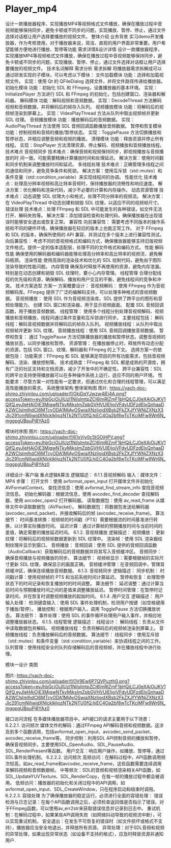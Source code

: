 # Player_mp4
设计一款播放器程序，实现播放MP4等视频格式文件播放，确保在播放过程中音视频能够保持同步，避免卡顿或不同步的问题，实现播放、暂停、停止，通过文件选择对话框让用户选择要播放的视频文件。
整体介绍
 业务背景
       实习demo开发播放器，作为考核使用，对于播放器来说，简洁、直观的用户界面非常重要。用户希望能够方便地进行播放、暂停等功能
需求详情&设计详情
设计一款播放器程序，实现播放MP4等视频格式文件播放，确保在播放过程中音视频能够保持同步，避免卡顿或不同步的问题，实现播放、暂停、停止，通过文件选择对话框让用户选择要播放的视频文件。
技术名词解释
需求分析
需求拆解
      将播放器需求拆解成可以通过研发实现的子模块，可以考虑以下模块：
文件加载模块
功能：选择和加载视频文件。
实现：使用 Qt 的 QFileDialog 选择文件，并将文件路径传递给播放器。
初始化模块
功能：初始化 SDL 和 FFmpeg，设置播放器的基本环境。
实现：InitializePlayer 方法进行 SDL 和 FFmpeg 的初始化，包括创建窗口、渲染器和解码器。
解码模块
功能：解码视频和音频数据。
实现：DecodeThread 方法解码视频和音频数据，并将解码后的帧存入队列。
视频播放模块
功能：将解码后的视频帧渲染到屏幕上。
实现：VideoPlayThread 方法从队列中取出视频帧并更新 SDL 纹理。
音频播放模块
功能：播放解码后的音频数据。
实现：AudioPlayThread 方法使用 SDL 音频回调函数播放音频数据。
暂停和恢复模块
功能：控制视频和音频的播放/暂停状态。
实现：TogglePause 方法切换播放和暂停状态，并相应调整音频和视频的播放。
清理模块
功能：释放资源并停止所有线程。
实现：StopPlayer 方法清理资源，停止解码、视频播放和音频播放线程。
技术难点
音视频同步
技术难点：确保音频和视频保持同步，即视频播放与音频播放的时  间一致。可能需要精确计算播放时间和处理延迟。
解决方案：使用时间戳和同步机制来调整播放时间和延迟。
多线程处理
技术难点：正确管理多线程之间的通信和同步，避免竞争条件和死锁。
     解决方案：使用互斥锁（std::mutex）和条件变量（std::condition_variable）来实现线程间的协调。
性能优化
技术难点：处理高分辨率视频和高比特率音频时，保持播放器的流畅性和响应速度。
解决方案：优化解码和渲染代码，减少不必要的计算和内存操作。
动态资源管理
技术难点：动态调整 SDL 纹理大小和格式，处理不同分辨率的视频流。
解决方案：在 VideoPlayThread 中动态创建和销毁 SDL 纹理，以适应不同的视频帧尺寸。
错误处理
技术难点：处理 FFmpeg 和 SDL 中可能发生的各种错误，如文件无法打开、解码失败等。
解决方案：添加错误检查和处理代码，确保播放器在出现错误时能够安全退出或恢复正常。
兼容性
向前兼容性：
需要考虑不同版本的操作系统和不同的硬件环境，确保播放器在较旧的版本上也能正常工作。
对于 FFmpeg 和 SDL 的版本，确保所使用的 API 兼容，并测试在多个版本上进行兼容性测试。
向后兼容性：
考虑不同的音视频格式和编码方式，确保播放器能够支持旧版视频文件格式。提供一定的版本适配层，处理不同的文件格式和编码方式。
性能
解码性能
确保使用的解码器和编码器能够处理高分辨率和高比特率的视频流，避免解码瓶颈。
渲染性能
使用高效的渲染技术和优化的 SDL 绘制代码，避免由于图形渲染导致的性能问题。
内存管理
确保及时释放不再使用的资源，避免内存泄漏。特别是在动态创建和销毁 SDL 纹理时，要小心内存管理。
线程管理
合理分配线程的优先级和资源，确保解码、播放和用户交互的平衡，避免线程间的竞争和冲突。
技术方案选型
方案一
方案概要设计：
音视频解码：
使用 FFmpeg 作为音视频解码库。FFmpeg 提供了广泛的编解码支持，可以处理多种格式的音视频数据。
音视频播放：
使用 SDL 作为音视频渲染库。SDL 提供了跨平台的图形和音频处理能力。
创建 SDL 窗口和渲染器，用于显示视频画面。
配置 SDL 音频回调函数，用于播放音频数据。
线程管理：
使用多个线程分别处理音视频解码、视频播放和音频播放，线程间通过条件变量和互斥锁进行同步。
主要线程包括：
解码线程：解码音视频数据并将解码后的帧存入队列。
视频播放线程：从队列中取出视频帧并更新 SDL 纹理。
音频播放线程：使用 SDL 音频回调播放音频数据。
暂停和恢复：
通过 TogglePause 方法切换播放器的播放和暂停状态。调整音视频的播放状态，以同步播放和暂停。
资源管理：
在播放器停止时，释放所有动态分配的资源，包括 SDL 窗口、纹理、解码器和 FFmpeg 的上下文。
选择方案一的依据包括：
功能需求：FFmpeg 和 SDL 能够满足项目的所有功能需求，包括音视频解码、渲染、播放控制等。
技术成熟度：FFmpeg 和 SDL 都是成熟的开源库，拥有广泛的社区支持和文档资源，减少了开发中的不确定性。
跨平台兼容性：SDL 的跨平台支持使得播放器可以在多种操作系统上运行，适应不同的用户环境。
性能要求：尽管方案一对性能有一定要求，但通过优化和合理的线程管理，可以满足高性能播放的需求。
系统整体架构
整体架构图
图片: https://yach-doc-shimo.zhiyinlou.com/uploader/f/OkiDqYJwzw4iEj4A.png?accessToken=eyJhbGciOiJIUzI1NiIsImtpZCI6ImRlZmF1bHQiLCJ0eXAiOiJKV1QifQ.eyJleHAiOjE3MjgwNTkyMjksImZpbGVHVUlEIjoiVFdvUDFzdEIxQnhaaDA2WCIsImlhdCI6MTcyODA1MjAyOSwiaXNzIjoidXBsb2FkZXJfYWNjZXNzX3Jlc291cmNlIiwidXNlcklkIjozNTk2NTU0fQ.hiEC4Oa2bf8wTcTKciMFw9Wr6N_mggpgUBpuPj8YAz0

模块时序图
  图片: https://yach-doc-shimo.zhiyinlou.com/uploader/f/61xViy0c5tGOjHPV.png?accessToken=eyJhbGciOiJIUzI1NiIsImtpZCI6ImRlZmF1bHQiLCJ0eXAiOiJKV1QifQ.eyJleHAiOjE3MjgwNTkyMjksImZpbGVHVUlEIjoiVFdvUDFzdEIxQnhaaDA2WCIsImlhdCI6MTcyODA1MjAyOSwiaXNzIjoidXBsb2FkZXJfYWNjZXNzX3Jlc291cmNlIiwidXNlcklkIjozNTk2NTU0fQ.hiEC4Oa2bf8wTcTKciMFw9Wr6N_mggpgUBpuPj8YAz0

详细设计-客户端
 重点逻辑&算法
逻辑描述：
6.1.1.音视频解码
输入：媒体文件： MP4
步骤：
打开文件：使用 avformat_open_input 打开媒体文件并初始化 AVFormatContext。
查找流信息：使用 avformat_find_stream_info 查找音视频流信息。
初始化解码器：根据流信息，使用 avcodec_find_decoder 查找解码器，使用 avcodec_open2 打开解码器。
读取数据包：使用 av_read_frame 从媒体文件中读取数据包（AVPacket）。
解码数据包：将数据包发送给解码器 (avcodec_send_packet)，并接收解码后的帧 (avcodec_receive_frame)。
算法细节：
时间基准转换：视频帧的时间戳（PTS）需要根据流的时间基准进行转换，以计算实际播放时间。
延迟计算：通过计算帧的预期播放时间与当前时间的差值，确定需要的播放延迟时间。
6.1.2. 音视频播放
逻辑描述：
视频播放：
更新纹理：将解码后的视频帧数据更新到 SDL 纹理中。
渲染帧：使用 SDL 渲染器绘制纹理并显示到窗口。
音频播放：
音频回调：使用 SDL 提供的音频回调函数（AudioCallback）获取解码后的音频数据并将其写入音频缓冲区。
音频同步：确保音频播放与视频播放的同步。
算法细节：
视频帧显示：需要根据帧的实际尺寸更新 SDL 纹理，确保显示的画面正确。
音频缓冲管理：在音频回调中，管理音频缓冲区，确保连续播放音频数据。
6.1.3. 音视频同步
逻辑描述：
同步机制：
时间戳计算：使用视频帧的 PTS 和当前系统时间计算延迟。
暂停和恢复：处理暂停状态下的时间记录和恢复播放时的时间调整。
算法细节：
延迟调整：通过计算当前时间与预期播放时间之间的差值来调整播放延迟。
暂停时间管理：在暂停时记录时间，并在恢复时调整视频播放的起始时间。
6.1.4 .用户交互
逻辑描述：
用户输入处理：
检测键盘输入：使用 SDL 事件处理机制，检测用户按键（如空格键用于播放/暂停）。
播放控制：根据用户输入，调用 TogglePause 方法切换播放状态。
算法细节：
事件处理：使用 SDL 的事件循环处理用户输入事件，并相应地调整播放器状态。
6.1.5. 线程管理
逻辑描述：
线程设计：
解码线程：负责从文件中读取数据包并解码。
视频播放线程：负责将解码后的视频帧渲染到屏幕上。
音频播放线程：负责播放解码后的音频数据。
算法细节：
线程同步：使用互斥锁（std::mutex）和条件变量（std::condition_variable）来协调线程之间的工作。
队列管理：使用线程安全的队列存储解码后的音视频帧，并在播放线程中进行处理。

模块一设计
类图

图片: https://yach-doc-shimo.zhiyinlou.com/uploader/f/OV9Ew6P7QVPuzth0.png?accessToken=eyJhbGciOiJIUzI1NiIsImtpZCI6ImRlZmF1bHQiLCJ0eXAiOiJKV1QifQ.eyJleHAiOjE3MjgwNTkyMjksImZpbGVHVUlEIjoiVFdvUDFzdEIxQnhaaDA2WCIsImlhdCI6MTcyODA1MjAyOSwiaXNzIjoidXBsb2FkZXJfYWNjZXNzX3Jlc291cmNlIiwidXNlcklkIjozNTk2NTU0fQ.hiEC4Oa2bf8wTcTKciMFw9Wr6N_mggpgUBpuPj8YAz0

 接口访问流程
在多媒体播放器项目中，API接口的请求主要用于以下场景：
6.2.2.1. 访问频次
媒体文件的解码：通过FFmpeg API解码音频和视频数据。这涉及到多个函数调用，包括avformat_open_input、avcodec_send_packet、avcodec_receive_frame等。
同步控制：利用SDL API控制音频的播放和暂停，确保音视频同步。主要使用SDL_OpenAudio、SDL_PauseAudio、SDL_RenderPresent等函数。
用户交互：响应用户操作，如播放、暂停等，通过SDL事件处理机制。
6.2.2.2. 访问频次
高频访问：在解码过程中，API函数调用频次较高，如av_read_frame和avcodec_receive_frame，这些函数需要连续调用来解码视频和音频数据帧。
中等频次：SDL的音频和视频渲染相关API函数，如SDL_UpdateYUVTexture、SDL_RenderCopy，在每一帧的播放过程中都会被调用。
低频访问：播放器的初始化和关闭过程中的API调用，如avformat_open_input、SDL_CreateWindow，只在程序启动和结束时调用。
6.2.2.3. 容错处理
为了确保播放器的稳定运行，必须进行全面的容错处理：
错误检测与日志记录：在每个API函数调用之后，必须检查返回值是否指示了错误。对于FFmpeg函数，可以使用av_err2str来获取错误信息并记录到日志中。
重试机制：在解码过程中，如果某些API调用失败（如网络抖动导致的视频流中断），可以实现重试机制。
安全退出：在发生不可恢复的错误时（如文件损坏或格式不支持），播放器应当安全地退出，并释放所有资源。
异常处理：对于SDL音频和视频的异常处理，如果出现异常状态（如设备不支持的格式），应及时释放资源并通知用户.
